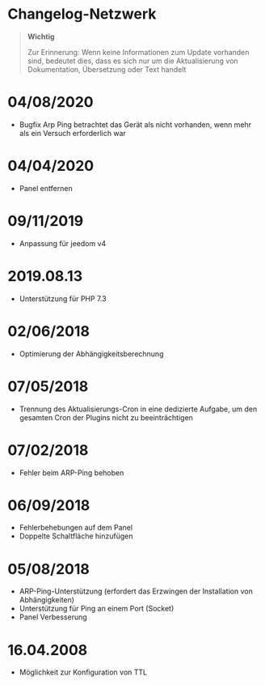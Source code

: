 # Changelog-Netzwerk

>**Wichtig**
>
>Zur Erinnerung: Wenn keine Informationen zum Update vorhanden sind, bedeutet dies, dass es sich nur um die Aktualisierung von Dokumentation, Übersetzung oder Text handelt

# 04/08/2020

- Bugfix Arp Ping betrachtet das Gerät als nicht vorhanden, wenn mehr als ein Versuch erforderlich war

# 04/04/2020

- Panel entfernen

# 09/11/2019

- Anpassung für jeedom v4

# 2019.08.13

- Unterstützung für PHP 7.3

 # 02/06/2018
 
 - Optimierung der Abhängigkeitsberechnung
 
 # 07/05/2018

- Trennung des Aktualisierungs-Cron in eine dedizierte Aufgabe, um den gesamten Cron der Plugins nicht zu beeinträchtigen

# 07/02/2018

- Fehler beim ARP-Ping behoben

# 06/09/2018

- Fehlerbehebungen auf dem Panel
- Doppelte Schaltfläche hinzufügen

# 05/08/2018

- ARP-Ping-Unterstützung (erfordert das Erzwingen der Installation von Abhängigkeiten)
- Unterstützung für Ping an einem Port (Socket)
- Panel Verbesserung

# 16.04.2008

- Möglichkeit zur Konfiguration von TTL

